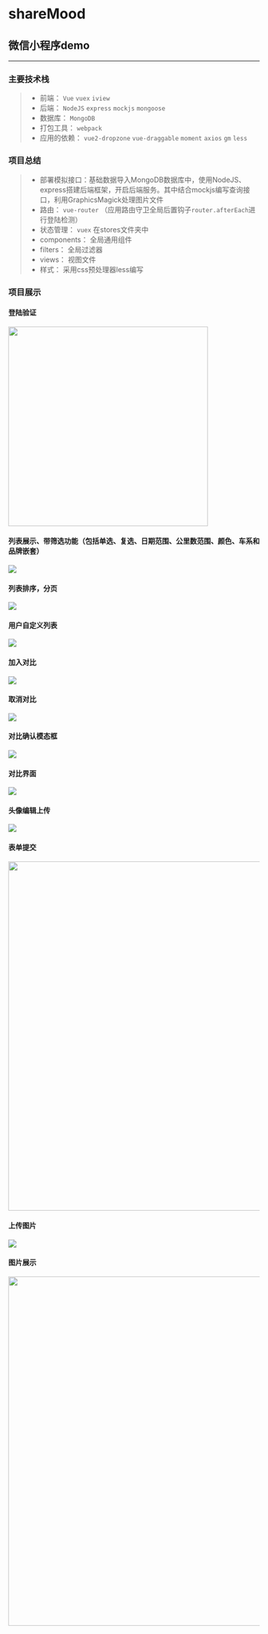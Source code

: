 # shareMood
## 微信小程序demo
------

### 主要技术栈

> * 前端： `Vue` `vuex` `iview`
> * 后端： `NodeJS` `express` `mockjs` `mongoose`
> * 数据库： `MongoDB`
> * 打包工具： `webpack`
> * 应用的依赖： `vue2-dropzone` `vue-draggable` `moment` `axios` `gm` `less`

### 项目总结

> * 部署模拟接口：基础数据导入MongoDB数据库中，使用NodeJS、express搭建后端框架，开启后端服务。其中结合mockjs编写查询接口，利用GraphicsMagick处理图片文件
> * 路由： `vue-router` （应用路由守卫全局后置钩子`router.afterEach`进行登陆检测）
> * 状态管理： `vuex`  在stores文件夹中
> * components： 全局通用组件
> * filters： 全局过滤器
> * views： 视图文件
> * 样式： 采用css预处理器less编写

### 项目展示

#### 登陆验证
<img src="https://github.com/Chzfly/CarStore/blob/master/captures/login.png" width="400px"/>

#### 列表展示、带筛选功能（包括单选、复选、日期范围、公里数范围、颜色、车系和品牌嵌套）
<img src="https://github.com/Chzfly/CarStore/blob/master/captures/tableshow.png"/>

#### 列表排序，分页
<img src="https://github.com/Chzfly/CarStore/blob/master/captures/sortandpage.png"/>

#### 用户自定义列表
<img src="https://github.com/Chzfly/CarStore/blob/master/captures/customtable.gif"/>

#### 加入对比
<img src="https://github.com/Chzfly/CarStore/blob/master/captures/addcompare.png"/>

#### 取消对比
<img src="https://github.com/Chzfly/CarStore/blob/master/captures/cancelcompare.png"/>

#### 对比确认模态框
<img src="https://github.com/Chzfly/CarStore/blob/master/captures/comparemodal.png"/>

#### 对比界面
<img src="https://github.com/Chzfly/CarStore/blob/master/captures/comparetable.png"/>

#### 头像编辑上传
<img src="https://github.com/Chzfly/CarStore/blob/master/captures/avatareditor.gif"/>

#### 表单提交
<img src="https://github.com/Chzfly/CarStore/blob/master/captures/form.png" width="700px"/>

#### 上传图片
<img src="https://github.com/Chzfly/CarStore/blob/master/captures/uploadimage.gif"/>

#### 图片展示
<img src="https://github.com/Chzfly/CarStore/blob/master/captures/carshow.png" width="700px"/>